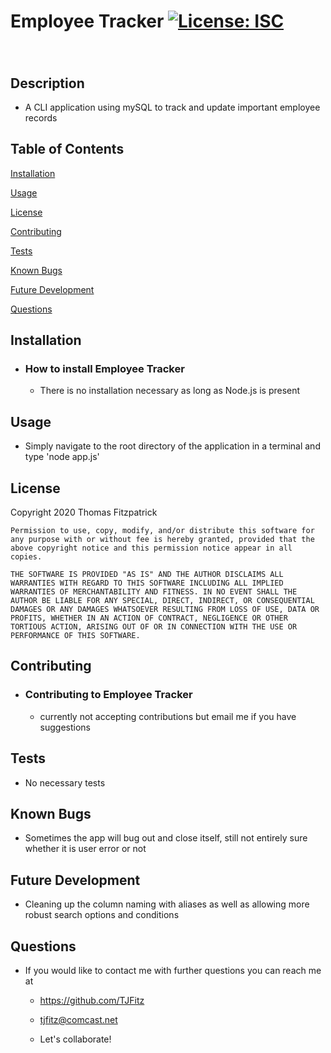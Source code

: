 # Employee Tracker [![License: ISC](https://img.shields.io/badge/License-ISC-blue.svg)](https://opensource.org/licenses/ISC)

###



<br>

## Description

- A CLI application using mySQL to track and update important employee records

## Table of Contents

[Installation](#installation)

[Usage](#usage)

[License](#license)

[Contributing](#contributing)

[Tests](#tests)

[Known Bugs](#known-bugs)

[Future Development](#future-development)

[Questions](#questions)

## Installation

- ### How to install Employee Tracker

  - There is no installation necessary as long as Node.js is present

## Usage

- Simply navigate to the root directory of the application in a terminal and type 'node app.js'

## License

Copyright 2020 Thomas Fitzpatrick

    Permission to use, copy, modify, and/or distribute this software for any purpose with or without fee is hereby granted, provided that the above copyright notice and this permission notice appear in all copies.

    THE SOFTWARE IS PROVIDED "AS IS" AND THE AUTHOR DISCLAIMS ALL WARRANTIES WITH REGARD TO THIS SOFTWARE INCLUDING ALL IMPLIED WARRANTIES OF MERCHANTABILITY AND FITNESS. IN NO EVENT SHALL THE AUTHOR BE LIABLE FOR ANY SPECIAL, DIRECT, INDIRECT, OR CONSEQUENTIAL DAMAGES OR ANY DAMAGES WHATSOEVER RESULTING FROM LOSS OF USE, DATA OR PROFITS, WHETHER IN AN ACTION OF CONTRACT, NEGLIGENCE OR OTHER TORTIOUS ACTION, ARISING OUT OF OR IN CONNECTION WITH THE USE OR PERFORMANCE OF THIS SOFTWARE.

## Contributing

- ### Contributing to Employee Tracker

  - currently not accepting contributions but email me if you have suggestions

## Tests

- No necessary tests

## Known Bugs

- Sometimes the app will bug out and close itself, still not entirely sure whether it is user error or not

## Future Development

- Cleaning up the column naming with aliases as well as allowing more robust search options and conditions

## Questions

- If you would like to contact me with further questions you can reach me at

  - https://github.com/TJFitz

  - tjfitz@comcast.net

  - Let's collaborate!
